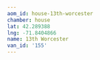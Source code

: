 ```yaml
---
aom_id: house-13th-worcester
chamber: house
lat: 42.289388
lng: -71.8404866
name: 13th Worcester
van_id: '155'
---
```

